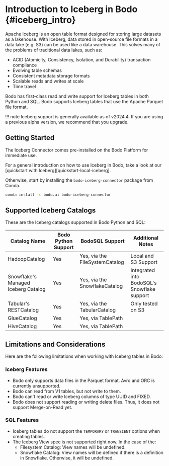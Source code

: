 # Introduction to Iceberg in Bodo {#iceberg_intro}

Apache Iceberg is an open table format designed for storing large datasets as a lakehouse.
With Iceberg, data stored in open-source file formats in a data lake (e.g. S3) can be used like a data warehouse.
This solves many of the problems of traditional data lakes, such as:

- ACID (Atomicity, Consistency, Isolation, and Durability) transaction compliance
- Evolving table schemas
- Consistent metadata storage formats
- Scalable reads and writes at scale
- Time travel

Bodo has first-class read and write support for Iceberg tables in both Python and SQL. Bodo supports Iceberg tables that use the Apache Parquet file format.

!!! note
Iceberg support is generally available as of v2024.4. If you are using a previous alpha version, we recommend that you upgrade.

## Getting Started

The Iceberg Connector comes pre-installed on the Bodo Platform for immediate use.

For a general introduction on how to use Iceberg in Bodo, take a look at our [quickstart with Iceberg][quickstart-local-iceberg].

Otherwise, start by installing the `bodo-iceberg-connector` package from Conda.

```bash
conda install -c bodo.ai bodo-iceberg-connector
```

## Supported Iceberg Catalogs

These are the Iceberg catalogs supported in Bodo Python and SQL:

| Catalog Name | Bodo Python Support | BodoSQL Support | Additional Notes |
|--------------|---------------------|-----------------|------------------|
| HadoopCatalog | Yes | Yes, via the FileSystemCatalog | Local and S3 Support |
| Snowflake's Managed Iceberg Catalog | Yes | Yes, via the SnowflakeCatalog | Integrated into BodoSQL's Snowflake support |
| Tabular's RESTCatalog | Yes | Yes, via the TabularCatalog | Only tested on S3 |
| GlueCatalog | Yes | Yes, via TablePath | |
| HiveCatalog | Yes | Yes, via TablePath | |

## Limitations and Considerations

Here are the following limitations when working with Iceberg tables in Bodo:

### Iceberg Features

- Bodo only supports data files in the Parquet format. Avro and ORC is currently unsupported.
- Bodo can read from V1 tables, but not write to them.
- Bodo can't read or write Iceberg columns of type UUID and FIXED.
- Bodo does not support reading or writing delete files. Thus, it does not support Merge-on-Read yet.

### SQL Features

- Iceberg tables do not support the `TEMPORARY` or `TRANSIENT` options when creating tables.
- The Iceberg View spec is not supported right now. In the case of the:
  - Filesystem Catalog: View names will be undefined.
  - Snowflake Catalog: View names will be defined if there is a definition in Snowflake. Otherwise, it will be undefined.
